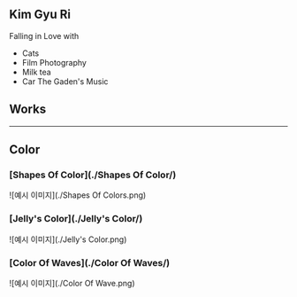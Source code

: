 ## Kim Gyu Ri
Falling in Love with
* Cats
* Film Photography
* Milk tea
* Car The Gaden's Music

## Works
---
## Color
### [Shapes Of Color](./Shapes Of Color/)
![예시 이미지](./Shapes Of Colors.png)

### [Jelly's Color](./Jelly's Color/)
![예시 이미지](./Jelly's Color.png)

### [Color Of Waves](./Color Of Waves/)
![예시 이미지](./Color Of Wave.png)
